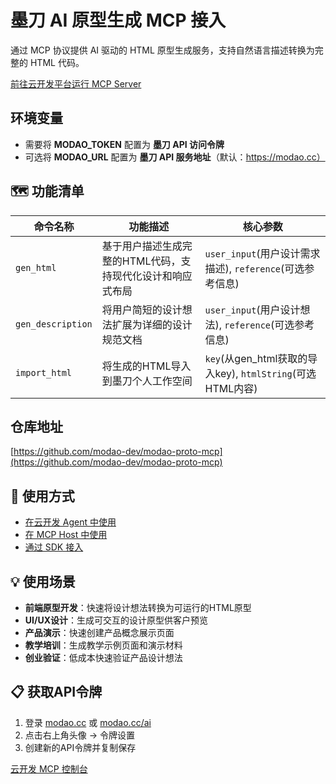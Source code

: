 # 墨刀 AI 原型生成 MCP 接入

通过 MCP 协议提供 AI 驱动的 HTML 原型生成服务，支持自然语言描述转换为完整的 HTML 代码。

[前往云开发平台运行 MCP Server](https://cnb.cool/goto?url=https%3A%2F%2Ftcb.cloud.tencent.com%2Fdev%23%2Fai%3Ftab%3Dmcp%26p%26mcp-template%3Dmodao-proto-mcp)

## 环境变量

- 需要将 **MODAO_TOKEN** 配置为 **墨刀 API 访问令牌**
- 可选将 **MODAO_URL** 配置为 **墨刀 API 服务地址**（默认：https://modao.cc）

## 🗺️ 功能清单

| 命令名称 | 功能描述 | 核心参数 |
| --- | --- | --- |
| `gen_html` | 基于用户描述生成完整的HTML代码，支持现代化设计和响应式布局 | `user_input`(用户设计需求描述), `reference`(可选参考信息) |
| `gen_description` | 将用户简短的设计想法扩展为详细的设计规范文档 | `user_input`(用户设计想法), `reference`(可选参考信息) |
| `import_html` | 将生成的HTML导入到墨刀个人工作空间 | `key`(从gen_html获取的导入key), `htmlString`(可选HTML内容) |

## 仓库地址

[https://github.com/modao-dev/modao-proto-mcp](https://github.com/modao-dev/modao-proto-mcp)

## 🔌 使用方式

- [在云开发 Agent 中使用](https://cnb.cool/goto?url=https%3A%2F%2Fdocs.cloudbase.net%2Fai%2Fmcp%2Fuse%2Fagent)
- [在 MCP Host 中使用](https://cnb.cool/goto?url=https%3A%2F%2Fdocs.cloudbase.net%2Fai%2Fmcp%2Fuse%2Fmcp-host)
- [通过 SDK 接入](https://cnb.cool/goto?url=https%3A%2F%2Fdocs.cloudbase.net%2Fai%2Fmcp%2Fuse%2Fsdk)

## 💡 使用场景

- **前端原型开发**：快速将设计想法转换为可运行的HTML原型
- **UI/UX设计**：生成可交互的设计原型供客户预览
- **产品演示**：快速创建产品概念展示页面
- **教学培训**：生成教学示例页面和演示材料
- **创业验证**：低成本快速验证产品设计想法

## 📋 获取API令牌

1. 登录 [modao.cc](https://modao.cc) 或 [modao.cc/ai](https://modao.cc/ai)
2. 点击右上角头像 → 令牌设置
3. 创建新的API令牌并复制保存

[云开发 MCP 控制台](https://cnb.cool/goto?url=https%3A%2F%2Ftcb.cloud.tencent.com%2Fdev%23%2Fai%3Ftab%3Dmcp)